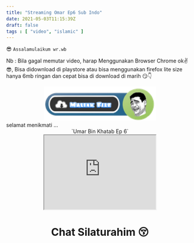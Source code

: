 ```yaml
---
title: "Streaming Omar Ep6 Sub Indo"
date: 2021-05-03T11:15:39Z
draft: false
tags : [ "video", "islamic" ]
---
```

😎 `Assalamulaikum wr.wb`

Nb : Bila gagal memutar video, harap Menggunakan Browser Chrome ok✌😎, Bisa didownload di playstore atau bisa menggunakan firefox lite size hanya 6mb ringan dan cepat bisa di download di marih 😏👇
<center><a href="https://semawur.com/0aiKP"><img width="300" src="/img-asset/Download.png"></a></center>
selamat menikmati ...
<center>`Umar Bin Khatab Ep 6`</center>
<center><iframe src="https://drive.google.com/file/d/1Eym9-tXJ63c_khn6fPNxJzRWBlN6g7-L/preview" width="300" height="200"></iframe></center>
<!--more-->
<html>
<h1 align="center">Chat Silaturahim 😚</h1>
<center> <script type="text/javascript" src="https://yellbox.com/yellbox.js?name=nobita"></script>
</html>
